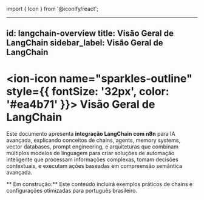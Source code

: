 import { Icon } from '@iconify/react';

---
id: langchain-overview
title: Visão Geral de LangChain
sidebar_label: Visão Geral de LangChain
---

# <ion-icon name="sparkles-outline" style={{ fontSize: '32px', color: '#ea4b71' }}></ion-icon> Visão Geral de LangChain

Este documento apresenta **integração LangChain com n8n** para IA avançada, explicando conceitos de chains, agents, memory systems, vector databases, prompt engineering, e arquiteturas que combinam múltiplos modelos de linguagem para criar soluções de automação inteligente que processam informações complexas, tomam decisões contextuais, e executam ações baseadas em compreensão semântica avançada.

** Em construção:** Este conteúdo incluirá exemplos práticos de chains e configurações otimizadas para português brasileiro.
